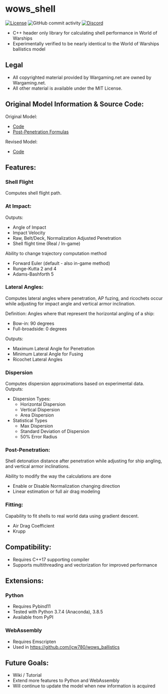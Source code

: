 # wows_shell
[![License](https://img.shields.io/github/license/jcw780/ShellCPP)](./LICENSE)
![GitHub commit activity](https://img.shields.io/github/commit-activity/y/jcw780/ShellCPP?style=plastic)
[![Discord](https://discordapp.com/api/guilds/731224331136532531/widget.png)](https://discord.gg/fpDB9y5)
- C++ header only library for calculating shell performance in World of Warships
- Experimentally verified to be nearly identical to the World of Warships ballistics model
## Legal
- All copyrighted material provided by Wargaming.net are owned by Wargaming.net.
- All other material is available under the MIT License.
## Original Model Information & Source Code:
Original Model:
- [Code](https://pastebin.com/1NEwkf7R)
- [Post-Penetration Formulas](https://www.reddit.com/r/WorldOfWarships/comments/560yg2/wows_ballistic_model_penetration) <br/>

Revised Model:
- [Code](https://pastebin.com/GXUt7BMJ)
## Features:
### Shell Flight
Computes shell flight path.
### At Impact:
Outputs:
  - Angle of Impact
  - Impact Velocity 
  - Raw, Belt/Deck, Normalization Adjusted Penetration 
  - Shell flight time (Real / In-game) <br/>

Ability to change trajectory computation method
  - Forward Euler (default - also in-game method) 
  - Runge-Kutta 2 and 4 
  - Adams-Bashforth 5
### Lateral Angles: 
Computes lateral angles where penetration, AP fuzing, and ricochets occur while adjusting for impact angle and vertical armor inclination. <br/>

Definition: Angles where that represent the horizontal angling of a ship:
  - Bow-in: 90 degrees 
  - Full-broadside: 0 degrees <br/>

Outputs:
  - Maximum Lateral Angle for Penetration 
  - Minimum Lateral Angle for Fusing 
  - Ricochet Lateral Angles <br/>

### Dispersion
Computes dispersion approximations based on experimental data. <br/>
Outputs:
  - Dispersion Types:
    - Horizontal Dispersion 
    - Vertical Dispersion
    - Area Dispersion
  - Statistical Types
    - Max Dispersion
    - Standard Deviation of Dispersion
    - 50% Error Radius

### Post-Penetration:
Shell detonation distance after penetration while adjusting for ship angling, and vertical armor inclinations. <br/>

Ability to modify the way the calculations are done 
- Enable or Disable Normalization changing direction
- Linear estimation or full air drag modeling
### Fitting:
Capability to fit shells to real world data using gradient descent. 
- Air Drag Coefficient
- Krupp
## Compatibility:
- Requires C++17 supporting compiler
- Supports multithreading and vectorization for improved performance
## Extensions:
### Python 
- Requires Pybind11
- Tested with Python 3.7.4 (Anaconda), 3.8.5
- Available from PyPI 
### WebAssembly 
- Requires Emscripten
- Used in https://github.com/jcw780/wows_ballistics
## Future Goals:
- Wiki / Tutorial
- Extend more features to Python and WebAssembly
- Will continue to update the model when new information is acquired



